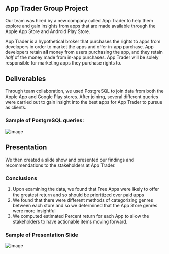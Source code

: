 ## App Trader Group Project

Our team was hired by a new company called App Trader to help them explore and gain insights from apps that are made available through the Apple App Store and Android Play Store. 

App Trader is a hypothetical broker that purchases the rights to apps from developers in order to market the apps and offer in-app purchase. App developers retain **all** money from users purchasing the app, and they retain _half_ of the money made from in-app purchases. App Trader will be solely responsible for marketing apps they purchase rights to.  

## Deliverables
Through team collaboration, we used PostgreSQL to join data from both the Apple App and Google Play stores. After joining, several different queries were carried out to gain insight into the best apps for App Trader to pursue as clients. 

### Sample of PostgreSQL queries: 
![image](https://user-images.githubusercontent.com/83980785/128104623-5d2f6b7d-388c-4585-ad5b-2b4933b0000a.png)

## Presentation
We then created a slide show and presented our findings and recommendations to the stakeholders at App Trader.

### Conclusions
1. Upon examining the data, we found that Free Apps were likely to offer the greatest return and so should be prioritized over paid apps
2. We found that there were different methods of categorizing genres between each store and so we determined that the App Store genres were more insightful
3. We computed estimated Percent return for each App to allow the stakeholders to have actionable items moving forward. 

### Sample of Presentation Slide

![image](https://user-images.githubusercontent.com/83980785/128104780-ebfaa8fc-b40a-4e55-b618-69e45f91da0c.png)


